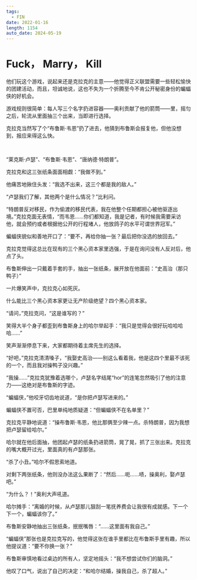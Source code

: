 ```yaml
---
tags:
  - FIN
date: 2022-01-16
length: 1154
auto_date: 2024-05-19
---
```


# Fuck， Marry， Kill

他们玩这个游戏，说起来还是克拉克的主意——他觉得正义联盟需要一些轻松愉快的团建活动，而且，坦诚地说，这也不失为一个折腾至今不肯公开秘密身份的蝙蝠侠的好机会。

游戏规则很简单：每人写三个名字扔进容器——奥利贡献了他的箭筒——里，摇匀之后，轮流从里面抽三个出来，当即进行选择。

克拉克当然写了个“布鲁斯·韦恩”扔了进去，他猜到布鲁斯会报复他，但他没想到，报应来得这么快。

<br>

“莱克斯·卢瑟”、“布鲁斯·韦恩”、“唐纳德·特朗普”。

克拉克和这三张纸条面面相觑：“我做不到。”

他痛苦地揪住头发：“我选不出来，这三个都是我的敌人。”

“卢瑟我们了解，其他两个是什么情况？”比利问。

“特朗普反对移民，作为偷渡的移民代表，我在他整个任期都担心被他驱逐出境。”克拉克面无表情，“而韦恩……你们都知道，我是记者，有时候我需要采访他，就会预约或者根据他公开的行程堵人，他放鸽子的水平可谓世界冠军。”

蝙蝠侠貌似和善地开口了：“要不，再给你抽一张？最后把你没选的放回去。”

克拉克觉得这总比在现有的三个黑心资本家里选强，于是在询问没有人反对后，他点了头。

布鲁斯伸出一只戴着手套的手，抽出一张纸条，展开放在他面前：“史高治（那只鸭子）”

一片爆笑声中，克拉克心如死灰。

什么能比三个黑心资本家更让无产阶级绝望？四个黑心资本家。

“请问，”克拉克问，“这是谁写的？”

笑得大半个身子都歪到布鲁斯身上的哈尔举起手：“我只是觉得会很好玩哈哈哈哈……”

笑声渐渐停息下来，大家都期待着主席先生的选择。

“好吧，”克拉克清清嗓子，“我娶史高治——别这么看着我，他是这四个里最不该死的一个，而且我对操鸭子没兴趣。”

“我操……”克拉克犹豫着选哪个，卢瑟名字结尾“hor”的连笔忽然吸引了他的注意力——这绝对是布鲁斯的字迹。

“蝙蝠侠，”他咬牙切齿地说道，“是你把卢瑟写进来的。”

蝙蝠侠不置可否，巴里单纯地质疑道：“但蝙蝠侠不在名单里？”

克拉克平静地说道：“操布鲁斯·韦恩，他比那俩至少辣一点。杀特朗普，因为我想把卢瑟留给哈尔。”

哈尔就在他后面抽，他团起卢瑟的纸条扔进箭筒，晃了晃，抓了三张出来。克拉克的嘴大概开过光，里面真的有卢瑟那张。

“杀了小丑。”哈尔不假思索地道。

对剩下两张纸条，他则没办法这么果断了：“然后……呃……啧，操奥利，娶卢瑟吧。”

“为什么？！”奥利大声吼道。

哈尔摊手：“离婚的时候，从卢瑟那儿狠刮一笔抚养费会让我很有成就感。下一个下一个，蝙蝠该你了。”

布鲁斯安静地抽出三张纸条，抿抿嘴唇：“……这里面有我自己。”

“蝙蝠侠”那张也是克拉克写的，他觉得这张在谁手里都比在布鲁斯手里有趣，所以他提议道：“要不你换一张？”

布鲁斯审慎地看过桌边的所有人，坚定地摇头：“我不想尝试你们的脑洞。”

他叹了口气，说出了自己的决定：“和哈尔结婚，操我自己，杀了超人。”
